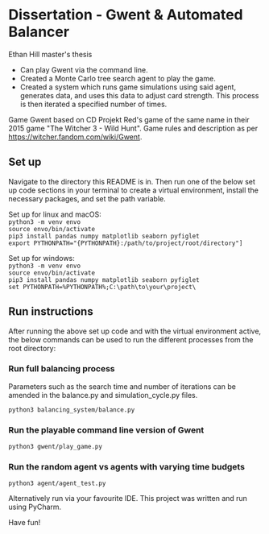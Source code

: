 # Dissertation - Gwent & Automated Balancer

Ethan Hill master's thesis
* Can play Gwent via the command line.
* Created a Monte Carlo tree search agent to play the game.
* Created a system which runs game simulations using said agent, generates data, and uses this data to adjust card strength. This process is then iterated a specified number of times.

Game Gwent based on CD Projekt Red's game of the same name in their 2015 game "The Witcher 3 - Wild Hunt". Game rules and description as per https://witcher.fandom.com/wiki/Gwent.

## Set up

Navigate to the directory this README is in. Then run one of the below set up code sections in your terminal to create a virtual environment, install the necessary packages, and set the path variable.

Set up for linux and macOS:\
`python3 -m venv envo`\
`source envo/bin/activate`\
`pip3 install pandas numpy matplotlib seaborn pyfiglet`\
`export PYTHONPATH="{PYTHONPATH}:/path/to/project/root/directory"]`

Set up for windows:\
`python3 -m venv envo`\
`source envo/bin/activate`\
`pip3 install pandas numpy matplotlib seaborn pyfiglet`\
`set PYTHONPATH=%PYTHONPATH%;C:\path\to\your\project\`

## Run instructions
After running the above set up code and with the virtual environment active, the below commands can be used to run the different processes from the root directory:

### Run full balancing process
Parameters such as the search time and number of iterations can be amended in the balance.py and simulation_cycle.py files.

`python3 balancing_system/balance.py`


### Run the playable command line version of Gwent

`python3 gwent/play_game.py`


### Run the random agent vs agents with varying time budgets

`python3 agent/agent_test.py`



Alternatively run via your favourite IDE. This project was written and run using PyCharm.

Have fun!